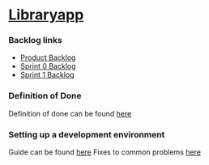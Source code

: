 # [Libraryapp](https://ohtu-library-7801af5eb8b8.herokuapp.com/) 

### Backlog links

- [Product Backlog](https://github.com/orgs/tuulestatemmattu/projects/19)
- [Sprint 0 Backlog](https://github.com/orgs/tuulestatemmattu/projects/21)
- [Sprint 1 Backlog](https://github.com/orgs/tuulestatemmattu/projects/24)

### Definition of Done
Definition of done can be found [here](documents/definition_of_done.md)

### Setting up a development environment
Guide can be found [here](documents/development_environment.md)
Fixes to common problems [here](documents/common_problems.md)